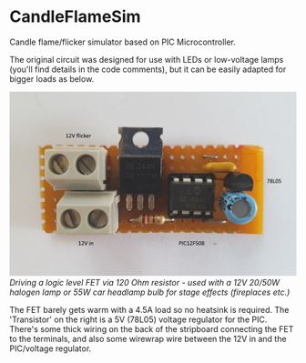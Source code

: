 # CandleFlameSim
Candle flame/flicker simulator based on PIC Microcontroller.

The original circuit was designed for use with LEDs or low-voltage lamps (you'll find details in the code comments), but it can be easily adapted for bigger loads as below.

![Image](flicker.jpg)
*Driving a logic level FET via 120 Ohm resistor - used with a 12V 20/50W halogen lamp or 55W car headlamp bulb for stage effects (fireplaces etc.)*

The FET barely gets warm with a 4.5A load so no heatsink is required. The 'Transistor' on the right is a 5V (78L05) voltage regulator for the PIC. There's some thick wiring on the back of the stripboard connecting the FET to the terminals, and also some wirewrap wire between the 12V in and the PIC/voltage regulator.
